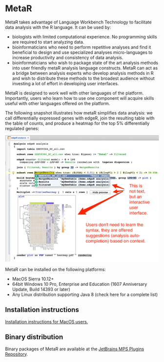 # MetaR

MetaR takes advantage of Language Workbench Technology to facilitate data analysis with the R language. It can be used by:

* biologists with limited computational experience. No programming skills are required to start analyzing data.
* bioinformaticians who need to perform repetitive analyses and find it beneficial to design and use specialized analyses micro-languages to increase productivity and consistency of data analysis.
* bioinformaticians who wish to package state of the art analysis methods into user friendly metaR analysis language constructs. MetaR can act as a bridge between analysis experts who develop analysis methods in R and wish to distribute these methods to the broadest audience without investing a lot of effort in developing user interfaces.

MetaR is designed to work well with other languages of the platform. Importantly, users who learn how to use one component will acquire skills useful with other languages offered on the platform.

The following snapshot illustrates how metaR simplifies data analysis: we call differentially expressed genes with edgeR, join the resulting table with the table of counts, and produce a heatmap for the top 5% differentially regulated genes:

![MetaR snapshot](images/MetaR_Home_Snapshot.png)

MetaR can be installed on the following platforms:
* MacOS Sierra 10.12+
* 64bit Windows 10 Pro, Enterprise and Education (1607 Anniversary Update, Build 14393 or later)
* Any Linux distribution supporting Java 8 (check here for a complete list)

## Installation instructions
[Installation instructions for MacOS users.](macos/README.md)

## Binary distribution
Binary packages of MetaR are available at the [JetBrains MPS Plugins Repository](https://plugins.jetbrains.com/plugin/7621-org-campagnelab-metar).


